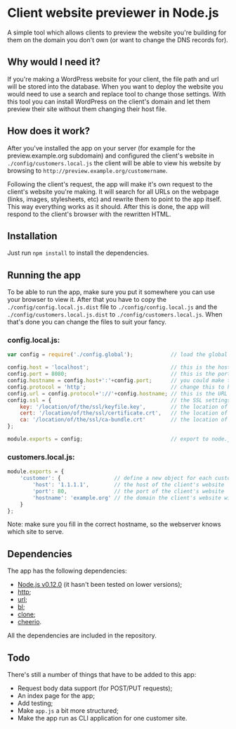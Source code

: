 # Client website previewer in Node.js

A simple tool which allows clients to preview the website you're building for them on the domain you don't own (or want to change the DNS records for).

## Why would I need it?

If you're making a WordPress website for your client, the file path and url will be stored into the database. When you want to deploy the website you would need to use a search and replace tool to change those settings. With this tool you can install WordPress on the client's domain and let them preview their site without them changing their host file.

## How does it work?

After you've installed the app on your server (for example for the preview.example.org subdomain) and configured the client's website in `./config/customers.local.js` the client will be able to view his website by browsing to `http://preview.example.org/customername`.

Following the client's request, the app will make it's own request to the client's website you're making. It will search for all URLs on the webpage (links, images, stylesheets, etc) and rewrite them to point to the app itself. This way everything works as it should. After this is done, the app will respond to the client's browser with the rewritten HTML.

## Installation

Just run `npm install` to install the dependencies.

## Running the app

To be able to run the app, make sure you put it somewhere you can use your browser to view it. After that you have to copy the `./config/config.local.js.dist` file to `./config/config.local.js` and the `./config/customers.local.js.dist` to `./config/customers.local.js`. When that's done you can change the files to suit your fancy.

### config.local.js:
```javascript
var config = require('./config.global');            // load the global config file

config.host = 'localhost';                          // this is the host of the app
config.port = 8080;                                 // this is the port of the app
config.hostname = config.host+':'+config.port;      // you could make this static
config.protocol = 'http';                           // change this to https if you're using SSL
config.url = config.protocol+'://'+config.hostname; // this is the URL that will be prefixed to the URLs on the client's site
config.ssl = {                                      // the SSL settings are only used if the protocol is https
    key: '/location/of/the/ssl/keyfile.key',        // the location of your SSL keyfile
    cert: '/location/of/the/ssl/certificate.crt',   // the location of your SSL certificate file
    ca: '/location/of/the/ssl/ca-bundle.crt'        // the location of your SSL ca-bundle file
};

module.exports = config;                            // export to node.js
```

### customers.local.js:
```javascript
module.exports = {
    'customer': {                 // define a new object for each customer and use URL safe characters for the name
        'host': '1.1.1.1',        // the host of the client's website
        'port': 80,               // the port of the client's website
        'hostname': 'example.org' // the domain the client's website will eventually run on
    }
};
```
Note: make sure you fill in the correct hostname, so the webserver knows which site to serve.

## Dependencies

The app has the following dependencies:

 - [Node.js v0.12.0](http://nodejs.org/) (it hasn't been tested on lower versions);
 - [http](http://nodejs.org/api/http.html);
 - [url](http://nodejs.org/api/url.html);
 - [bl](https://www.npmjs.com/package/bl);
 - [clone](https://www.npmjs.com/package/clone);
 - [cheerio](https://www.npmjs.com/package/cheerio).

All the dependencies are included in the repository.

## Todo

There's still a number of things that have to be added to this app:

 - Request body data support (for POST/PUT requests);
 - An index page for the app;
 - Add testing;
 - Make `app.js` a bit more structured;
 - Make the app run as CLI application for one customer site.
